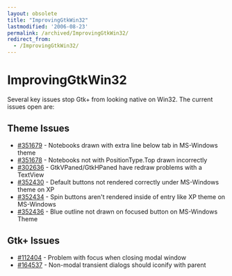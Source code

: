 ```yaml
---
layout: obsolete
title: "ImprovingGtkWin32"
lastmodified: '2006-08-23'
permalink: /archived/ImprovingGtkWin32/
redirect_from:
  - /ImprovingGtkWin32/
---
```


ImprovingGtkWin32
=================

Several key issues stop Gtk+ from looking native on Win32. The current issues open are:

Theme Issues
------------

-   [\#351679](http://bugzilla.gnome.org/show_bug.cgi?id=351679) - Notebooks drawn with extra line below tab in MS-Windows theme
-   [\#351678](http://bugzilla.gnome.org/show_bug.cgi?id=351678) - Notebooks not with PositionType.Top drawn incorrectly
-   [\#302636](http://bugzilla.gnome.org/show_bug.cgi?id=302636) - GtkVPaned/GtkHPaned have redraw problems with a TextView
-   [\#352430](http://bugzilla.gnome.org/show_bug.cgi?id=352430) - Default buttons not rendered correctly under MS-Windows theme on XP
-   [\#352434](http://bugzilla.gnome.org/show_bug.cgi?id=352434) - Spin buttons aren't rendered inside of entry like XP theme on MS-Windows
-   [\#352436](http://bugzilla.gnome.org/show_bug.cgi?id=352436) - Blue outline not drawn on focused button on MS-Windows Theme

Gtk+ Issues
-----------

-   [\#112404](http://bugzilla.gnome.org/show_bug.cgi?id=112404) - Problem with focus when closing modal window
-   [\#164537](http://bugzilla.gnome.org/show_bug.cgi?id=164537) - Non-modal transient dialogs should iconify with parent


